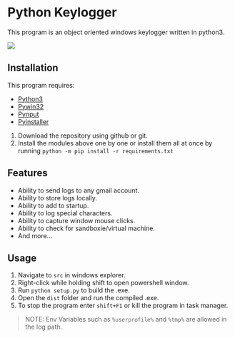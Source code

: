 # Python Keylogger

This program is an object oriented windows keylogger written in python3.

![](https://i.imgur.com/RIORDBw.png)

## Installation

This program requires:
* [Python3](https://www.python.org/downloads/)
* [Pywin32](https://sourceforge.net/projects/pywin32/files/pywin32/)
* [Pynput](https://pypi.org/project/pynput/)
* [Pyinstaller](https://pypi.org/project/PyInstaller/)

1. Download the repository using github or git.
2. Install the modules above one by one or install them all at once by running `python -m pip install -r requirements.txt`

## Features
* Ability to send logs to any gmail account.
* Ability to store logs locally.
* Ability to add to startup.
* Ability to log special characters.
* Ability to capture window mouse clicks.
* Ability to check for sandboxie/virtual machine.
* And more...

## Usage

1. Navigate to `src` in windows explorer.
2. Right-click while holding shift to open powershell window.
3. Run `python setup.py` to build the .exe.
4. Open the `dist` folder and run the compiled .exe.
5. To stop the program enter `shift+F1` or kill the program in task manager.

> NOTE: Env Variables such as `%userprofile%` and `%tmp%` are allowed in the log path.
